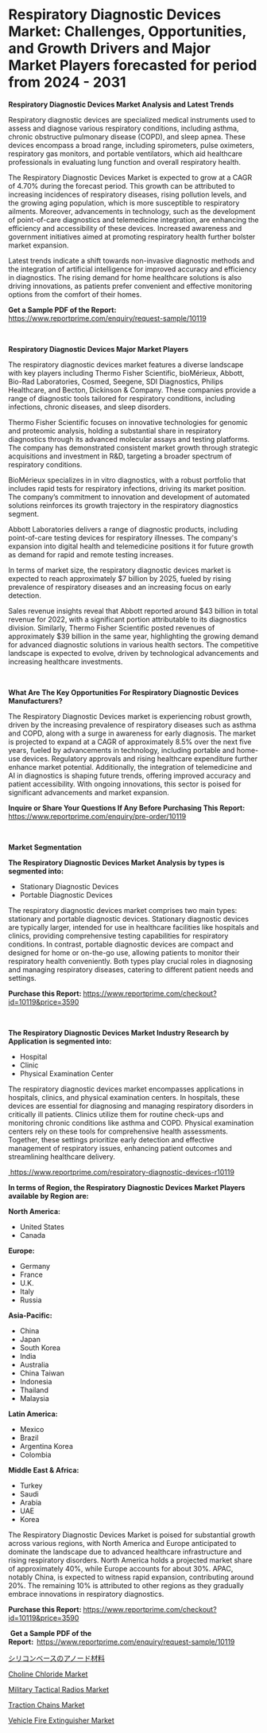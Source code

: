 <p><h1>Respiratory Diagnostic Devices Market: Challenges, Opportunities, and Growth Drivers and Major Market Players forecasted for period from 2024 - 2031</h1></p><p><strong>Respiratory Diagnostic Devices Market Analysis and Latest Trends</strong></p>
<p><p>Respiratory diagnostic devices are specialized medical instruments used to assess and diagnose various respiratory conditions, including asthma, chronic obstructive pulmonary disease (COPD), and sleep apnea. These devices encompass a broad range, including spirometers, pulse oximeters, respiratory gas monitors, and portable ventilators, which aid healthcare professionals in evaluating lung function and overall respiratory health.</p><p>The Respiratory Diagnostic Devices Market is expected to grow at a CAGR of 4.70% during the forecast period. This growth can be attributed to increasing incidences of respiratory diseases, rising pollution levels, and the growing aging population, which is more susceptible to respiratory ailments. Moreover, advancements in technology, such as the development of point-of-care diagnostics and telemedicine integration, are enhancing the efficiency and accessibility of these devices. Increased awareness and government initiatives aimed at promoting respiratory health further bolster market expansion. </p><p>Latest trends indicate a shift towards non-invasive diagnostic methods and the integration of artificial intelligence for improved accuracy and efficiency in diagnostics. The rising demand for home healthcare solutions is also driving innovations, as patients prefer convenient and effective monitoring options from the comfort of their homes.</p></p>
<p><strong>Get a Sample PDF of the Report:&nbsp;</strong> <a href="https://www.reportprime.com/enquiry/request-sample/10119">https://www.reportprime.com/enquiry/request-sample/10119</a></p>
<p>&nbsp;</p>
<p><strong>Respiratory Diagnostic Devices Major Market Players</strong></p>
<p><p>The respiratory diagnostic devices market features a diverse landscape with key players including Thermo Fisher Scientific, bioMérieux, Abbott, Bio-Rad Laboratories, Cosmed, Seegene, SDI Diagnostics, Philips Healthcare, and Becton, Dickinson & Company. These companies provide a range of diagnostic tools tailored for respiratory conditions, including infections, chronic diseases, and sleep disorders.</p><p>Thermo Fisher Scientific focuses on innovative technologies for genomic and proteomic analysis, holding a substantial share in respiratory diagnostics through its advanced molecular assays and testing platforms. The company has demonstrated consistent market growth through strategic acquisitions and investment in R&D, targeting a broader spectrum of respiratory conditions.</p><p>BioMérieux specializes in in vitro diagnostics, with a robust portfolio that includes rapid tests for respiratory infections, driving its market position. The company’s commitment to innovation and development of automated solutions reinforces its growth trajectory in the respiratory diagnostics segment.</p><p>Abbott Laboratories delivers a range of diagnostic products, including point-of-care testing devices for respiratory illnesses. The company's expansion into digital health and telemedicine positions it for future growth as demand for rapid and remote testing increases.</p><p>In terms of market size, the respiratory diagnostic devices market is expected to reach approximately $7 billion by 2025, fueled by rising prevalence of respiratory diseases and an increasing focus on early detection. </p><p>Sales revenue insights reveal that Abbott reported around $43 billion in total revenue for 2022, with a significant portion attributable to its diagnostics division. Similarly, Thermo Fisher Scientific posted revenues of approximately $39 billion in the same year, highlighting the growing demand for advanced diagnostic solutions in various health sectors. The competitive landscape is expected to evolve, driven by technological advancements and increasing healthcare investments.</p></p>
<p>&nbsp;</p>
<p><strong>What Are The Key Opportunities For Respiratory Diagnostic Devices Manufacturers?</strong></p>
<p><p>The Respiratory Diagnostic Devices market is experiencing robust growth, driven by the increasing prevalence of respiratory diseases such as asthma and COPD, along with a surge in awareness for early diagnosis. The market is projected to expand at a CAGR of approximately 8.5% over the next five years, fueled by advancements in technology, including portable and home-use devices. Regulatory approvals and rising healthcare expenditure further enhance market potential. Additionally, the integration of telemedicine and AI in diagnostics is shaping future trends, offering improved accuracy and patient accessibility. With ongoing innovations, this sector is poised for significant advancements and market expansion.</p></p>
<p><strong>Inquire or Share Your Questions If Any Before Purchasing This Report:</strong> <a href="https://www.reportprime.com/enquiry/pre-order/10119">https://www.reportprime.com/enquiry/pre-order/10119</a></p>
<p>&nbsp;</p>
<p><strong>Market Segmentation</strong></p>
<p><strong>The Respiratory Diagnostic Devices Market Analysis by types is segmented into:</strong></p>
<p><ul><li>Stationary Diagnostic Devices</li><li>Portable Diagnostic Devices</li></ul></p>
<p><p>The respiratory diagnostic devices market comprises two main types: stationary and portable diagnostic devices. Stationary diagnostic devices are typically larger, intended for use in healthcare facilities like hospitals and clinics, providing comprehensive testing capabilities for respiratory conditions. In contrast, portable diagnostic devices are compact and designed for home or on-the-go use, allowing patients to monitor their respiratory health conveniently. Both types play crucial roles in diagnosing and managing respiratory diseases, catering to different patient needs and settings.</p></p>
<p><strong>Purchase this Report:&nbsp;</strong><a href="https://www.reportprime.com/checkout?id=10119&price=3590">https://www.reportprime.com/checkout?id=10119&price=3590</a></p>
<p>&nbsp;</p>
<p><strong>The Respiratory Diagnostic Devices Market Industry Research by Application is segmented into:</strong></p>
<p><ul><li>Hospital</li><li>Clinic</li><li>Physical Examination Center</li></ul></p>
<p><p>The respiratory diagnostic devices market encompasses applications in hospitals, clinics, and physical examination centers. In hospitals, these devices are essential for diagnosing and managing respiratory disorders in critically ill patients. Clinics utilize them for routine check-ups and monitoring chronic conditions like asthma and COPD. Physical examination centers rely on these tools for comprehensive health assessments. Together, these settings prioritize early detection and effective management of respiratory issues, enhancing patient outcomes and streamlining healthcare delivery.</p></p>
<p><a href="https://www.reportprime.com/respiratory-diagnostic-devices-r10119">&nbsp;https://www.reportprime.com/respiratory-diagnostic-devices-r10119</a></p>
<p><strong>In terms of Region, the Respiratory Diagnostic Devices Market Players available by Region are:</strong></p>
<p>
    <p> <strong> North America: </strong>
        <ul>
            <li>United States</li>
            <li>Canada</li>
        </ul>
        </p> 
    <p> <strong> Europe: </strong>
        <ul>
            <li>Germany</li>
            <li>France</li>
            <li>U.K.</li>
            <li>Italy</li>
            <li>Russia</li>
        </ul>
        </p> 
    <p> <strong> Asia-Pacific: </strong>
        <ul>
            <li>China</li>
            <li>Japan</li>
            <li>South Korea</li>
            <li>India</li>
            <li>Australia</li>
            <li>China Taiwan</li>
            <li>Indonesia</li>
            <li>Thailand</li>
            <li>Malaysia</li>
        </ul>
        </p> 
    <p> <strong> Latin America: </strong>
        <ul>
            <li>Mexico</li>
            <li>Brazil</li>
            <li>Argentina Korea</li>
            <li>Colombia</li>
        </ul>
        </p> 
    <p> <strong> Middle East & Africa: </strong>
        <ul>
            <li>Turkey</li>
            <li>Saudi</li>
            <li>Arabia</li>
            <li>UAE</li>
            <li>Korea</li>
        </ul>
    </p>
    </p>
<p><p>The Respiratory Diagnostic Devices Market is poised for substantial growth across various regions, with North America and Europe anticipated to dominate the landscape due to advanced healthcare infrastructure and rising respiratory disorders. North America holds a projected market share of approximately 40%, while Europe accounts for about 30%. APAC, notably China, is expected to witness rapid expansion, contributing around 20%. The remaining 10% is attributed to other regions as they gradually embrace innovations in respiratory diagnostics.</p></p>
<p><strong>Purchase this Report: </strong><a href="https://www.reportprime.com/checkout?id=10119&price=3590">https://www.reportprime.com/checkout?id=10119&price=3590</a></p>
<p>&nbsp;<strong>Get a Sample PDF of the Report:&nbsp;&nbsp;</strong><a href="https://www.reportprime.com/enquiry/request-sample/10119">https://www.reportprime.com/enquiry/request-sample/10119</a></p>
<p><strong></strong></p>
<p><p><a href="https://medium.com/@novastamm2023/silicon-based-anode-material-market-%E3%81%AF-%E3%82%B3%E3%82%B9%E3%83%88%E7%AE%A1%E7%90%86%E3%81%A8%E5%8A%B9%E7%8E%87%E5%90%91%E4%B8%8A%E3%82%92%E5%84%AA%E5%85%88%E3%81%97%E3%81%BE%E3%81%99-%E3%81%95%E3%82%89%E3%81%AB-%E5%A0%B1%E5%91%8A%E6%9B%B8%E3%81%AF%E5%B8%82%E5%A0%B4%E3%81%AE%E9%9C%80%E8%A6%81%E9%9D%A2%E3%81%A8%E4%BE%9B%E7%B5%A6%E9%9D%A2%E3%81%AE%E4%B8%A1%E6%96%B9%E3%82%92%E3%82%AB%E3%83%90%E3%83%BC%E3%81%97%E3%81%A6%E3%81%84%E3%81%BE%E3%81%99-8d26a4d52768">シリコンベースのアノード材料</a></p><p><a href="https://issuu.com/reportprime-2/docs/choline-chloride-market-size-2030.p_c8debf4e1084de">Choline Chloride Market</a></p><p><a href="https://www.linkedin.com/pulse/deep-dive-military-tactical-radios-market-itstrends-qr2te?trackingId=R5THmw9HTrulQr1iDT7zKw%3D%3D">Military Tactical Radios Market</a></p><p><a href="https://issuu.com/reportprime-2/docs/traction-chains-market-size-2030.pp_141b6e979240b3">Traction Chains Market</a></p><p><a href="https://www.linkedin.com/pulse/role-vehicle-fire-extinguisher-market-applications-road-vehicleindustrial-6xjvf?trackingId=%2FOGbuoc0TwOzy1imzyg6vw%3D%3D">Vehicle Fire Extinguisher Market</a></p></p>